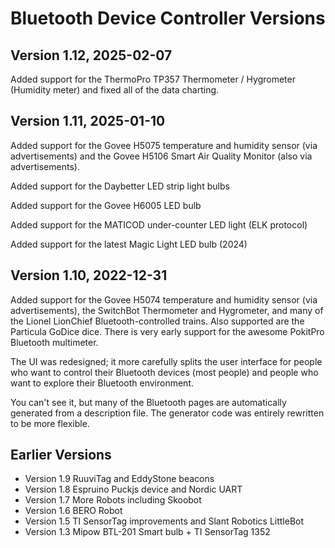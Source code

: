 ﻿# Bluetooth Device Controller Versions

## Version 1.12, 2025-02-07

Added support for the ThermoPro TP357 Thermometer / Hygrometer (Humidity meter) and fixed all of the data charting.



## Version 1.11, 2025-01-10

Added support for the Govee H5075 temperature and humidity sensor (via advertisements) and the Govee H5106 Smart Air Quality Monitor (also via advertisements).

Added support for the Daybetter LED strip light bulbs

Added support for the Govee H6005 LED bulb

Added support for the MATICOD under-counter LED light (ELK protocol)

Added support for the latest Magic Light LED bulb (2024) 

## Version 1.10, 2022-12-31

Added support for the Govee H5074 temperature and humidity sensor (via advertisements), the SwitchBot Thermometer and Hygrometer, and many of the Lionel LionChief Bluetooth-controlled trains. Also supported are the Particula GoDice dice. There is very early support for the awesome PokitPro Bluetooth multimeter.

The UI was redesigned; it more carefully splits the user interface for people who want to control their Bluetooth devices (most people) and people who want to explore their Bluetooth environment.

You can't see it, but many of the Bluetooth pages are automatically generated from a description file. The generator code was entirely rewritten to be more flexible. 


## Earlier Versions

* Version 1.9 RuuviTag and EddyStone beacons
* Version 1.8 Espruino Puckjs device and Nordic UART 
* Version 1.7 More Robots including Skoobot
* Version 1.6 BERO Robot
* Version 1.5 TI SensorTag improvements and Slant Robotics LittleBot
* Version 1.3 Mipow BTL-201 Smart bulb + TI SensorTag 1352

